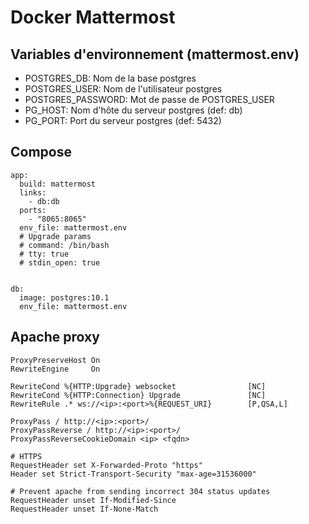 # Docker Mattermost

## Variables d'environnement (mattermost.env)

* POSTGRES_DB: Nom de la base postgres
* POSTGRES_USER: Nom de l'utilisateur postgres
* POSTGRES_PASSWORD: Mot de passe de POSTGRES_USER
* PG_HOST: Nom d'hôte du serveur postgres (def: db)
* PG_PORT: Port du serveur postgres (def: 5432)

## Compose

	app:
	  build: mattermost
	  links:
	    - db:db
	  ports:
	    - "8065:8065"
	  env_file: mattermost.env
	  # Upgrade params
	  # command: /bin/bash
	  # tty: true
	  # stdin_open: true


	db:
	  image: postgres:10.1
	  env_file: mattermost.env

## Apache proxy

	ProxyPreserveHost On
	RewriteEngine     On

	RewriteCond %{HTTP:Upgrade} websocket                [NC]
	RewriteCond %{HTTP:Connection} Upgrade               [NC]
	RewriteRule .* ws://<ip>:<port>%{REQUEST_URI}        [P,QSA,L]

	ProxyPass / http://<ip>:<port>/
	ProxyPassReverse / http://<ip>:<port>/
	ProxyPassReverseCookieDomain <ip> <fqdn>

	# HTTPS
	RequestHeader set X-Forwarded-Proto "https"
	Header set Strict-Transport-Security "max-age=31536000"

	# Prevent apache from sending incorrect 304 status updates
	RequestHeader unset If-Modified-Since
	RequestHeader unset If-None-Match
